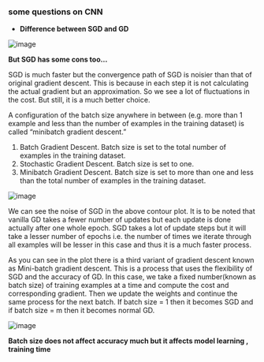 ### __some questions on CNN__

- __Difference between SGD and GD__

![image](https://user-images.githubusercontent.com/51910127/132727548-abaac1ec-7308-4e7a-840e-bceb72079bbe.png)

__But SGD has some cons too…__

SGD is much faster but the convergence path of SGD is noisier than that of original gradient descent. This is because in each step it is not calculating the actual gradient but an approximation. So we see a lot of fluctuations in the cost. But still, it is a much better choice.

A configuration of the batch size anywhere in between (e.g. more than 1 example and less than the number of examples in the training dataset) is called “minibatch gradient descent.”

1. Batch Gradient Descent. Batch size is set to the total number of examples in the training dataset.
2. Stochastic Gradient Descent. Batch size is set to one.
3. Minibatch Gradient Descent. Batch size is set to more than one and less than the total number of examples in the training dataset.

![image](https://user-images.githubusercontent.com/51910127/132750911-7a298c3d-4513-411e-a237-d91dfedc2e2f.png)

We can see the noise of SGD in the above contour plot. It is to be noted that vanilla GD takes a fewer number of updates but each update is done actually after one whole epoch. SGD takes a lot of update steps but it will take a lesser number of epochs i.e. the number of times we iterate through all examples will be lesser in this case and thus it is a much faster process.

As you can see in the plot there is a third variant of gradient descent known as Mini-batch gradient descent. This is a process that uses the flexibility of SGD and the accuracy of GD. In this case, we take a fixed number(known as batch size) of training examples at a time and compute the cost and corresponding gradient. Then we update the weights and continue the same process for the next batch. If batch size = 1 then it becomes SGD and if batch size = m then it becomes normal GD.

![image](https://user-images.githubusercontent.com/51910127/132753875-bb5f23b3-b741-45fe-9e58-567ec74d4d77.png)

__Batch size does not affect accuracy much but it affects model learning , training time__
